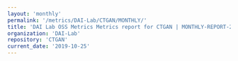 ```yaml
---
layout: 'monthly'
permalink: '/metrics/DAI-Lab/CTGAN/MONTHLY/'
title: 'DAI Lab OSS Metrics Metrics report for CTGAN | MONTHLY-REPORT-2019-10-25'
organization: 'DAI-Lab'
repository: 'CTGAN'
current_date: '2019-10-25'
---
```

